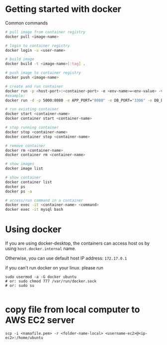 # Getting started with docker

Common commands

```bash
# pull image from container registry
docker pull <image-name>

# login to container registry
docker login -u <user-name>

# build image
docker build -t <image-name>[:tag] .

# push image to container registry
docker push <image-name>

# create and run container
docker run -p <host-port>:<container-port> -e <env-name>=<env-value> -v <host-volume>:<container-volume> --name <container-name> <image-name>
#example:
docker run -d -p 5000:8080 -e APP_PORT="8080" -e DB_PORT="3306" -e DB_DRIVER="mysql" -e DB_NAME="altagormdb" -e DB_ADDRESS="db-endpoint" -e DB_USERNAME="root" -e DB_PASSWORD="password" --name altabe7container alta-be7:latest

# run existing container
docker start <container-name>
docker container start <container-name>

# stop running container
docker stop <container-name>
docker container stop <container-name>

# remove container
docker rm <container-name>
docker container rm <container-name>

# show images
docker image list

# show container
docker container list
docker ps
docker ps -a

# access/run command in a container
docker exec -it <container-name> <command>
docker exec -it mysql bash
```

# Using docker

If you are using docker-desktop, the containers can access host os by using `host.docker.internal` name.

Otherwise, you can use default host IP address: `172.17.0.1`


if you can't run docker on your linux. please run
```
sudo usermod -a -G docker ubuntu
# or: sudo chmod 777 /var/run/docker.sock
# or: sudo su
```

```

```
# copy file from local computer to AWS EC2 server
```
scp -i <namafile.pem> -r <folder-name-local> <username-ec2>@<ip-ec2>:/home/ubuntu
```